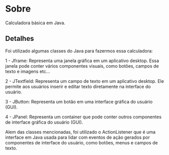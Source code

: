 # Sobre  
Calculadora básica em Java. 

## Detalhes  
Foi utilizado algumas classes do Java para fazermos essa calculadora:   

1 - Jframe: Representa uma janela gráfica em um aplicativo desktop.
Essa janela pode conter vários componentes visuais, como botões, campos de texto e imagens etc...

2 - JTextfield: Representa um campo de texto em um aplicativo desktop. 
Ele permite aos usuários inserir e editar texto diretamente na interface do usuário. 

3 - JButton: Representa um botão em uma interface gráfica do usuário (GUI). 

4 - JPanel: Representa um container que pode conter outros componentes de interface gráfica do usuário (GUI).

Alem das classes mencionadas, foi utilizado o ActionListener que é uma interface em Java usada para lidar com eventos de ação gerados por componentes de interface do usuário, como botões, menus e campos de texto.